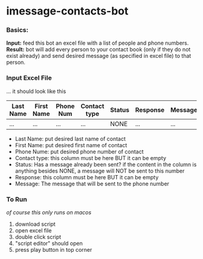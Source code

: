 # imessage-contacts-bot

### Basics:
**Input:** feed this bot an excel file with a list of people and phone numbers. 
<br/>**Result:** bot will add every person to your contact book (only if they do not exist already) and send desired message (as specified in excel file) to that person.


### Input Excel File
... it should look like this

| Last Name   | First Name  | Phone Num   | Contact type| Status      | Response    | Message     | 
| ----------- | ----------- | ----------- | ----------- | ----------- | ----------- | ----------- |
| ...         | ...         | ...         | ...         | NONE        | ...         | ...         |

- Last Name: put desired last name of contact
- First Name: put desired first name of contact
- Phone Nume: put desired phone number of contact
- Contact type: this column must be here BUT it can be empty
- Status: Has a message already been sent? if the content in the column is anything besides NONE, a message will NOT be sent to this number
- Response: this column must be here BUT it can be empty
- Message: The message that will be sent to the phone number

### To Run
*of course this only runs on macos*
<br/>
1. download script
2. open excel file
3. double click script
4. "script editor" should open
5. press play button in top corner

